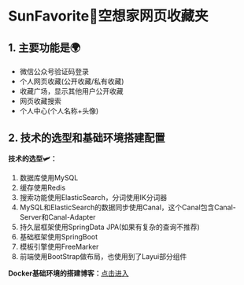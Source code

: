 # SunFavorite🌟空想家网页收藏夹
## 1. 主要功能是🌍
- 微信公众号验证码登录
- 个人网页收藏(公开收藏/私有收藏)
- 收藏广场，显示其他用户公开收藏
- 网页收藏搜索
- 个人中心(个人名称+头像)
## 2. 技术的选型和基础环境搭建配置
**技术的选型🛩：**
1. 数据库使用MySQL
2. 缓存使用Redis
3. 搜索功能使用ElasticSearch，分词使用IK分词器
4. MySQL和ElasticSearch的数据同步使用Canal，这个Canal包含Canal-Server和Canal-Adapter
5. 持久层框架使用SpringData JPA(如果有复杂的查询不推荐)
6. 基础框架使用SpringBoot
7. 模板引擎使用FreeMarker
8. 前端使用BootStrap做布局，也使用到了Layui部分组件

**Docker基础环境的搭建博客：**[点击进入](https://wql.luoqin.ltd/2022/10/29/sunfavorite%e9%a1%b9%e7%9b%ae%e5%9f%ba%e7%a1%80%e7%8e%af%e5%a2%83%e6%90%ad%e5%bb%ba/)

